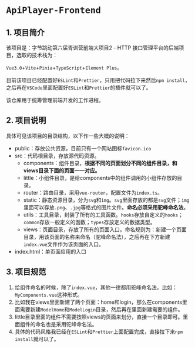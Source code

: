 # `ApiPlayer-Frontend`

## 1. 项目简介

该项目是：字节跳动第六届青训营前端大项目2 - HTTP 接口管理平台的后端项目，选取的技术栈为：

`Vue3.0`+`Vite`+`Pinia`+`TypeScript`+`Element Plus`。

目前该项目已经配置好`ESLint`和`Prettier`，只用把代码拉下来然后`npm install`，之后再在`VSCode`里面配置好`ESLint`和`Prettier`的插件就可以了。

该仓库用于统筹管理前端开发的工作进程。

## 2. 项目说明

具体可见该项目的目录结构，以下作一些大概的说明：

- public：存放公共资源，目前只有一个网站图标`favicon.ico`
- src：代码根目录，存放源代码资源。
  - components：组件目录，**根据不同的页面划分不同的组件目录，和views目录下面的页面一一对应。**
  - little：小组件目录，是给components中的组件调用的小组件存放的目录。
  - router：路由目录，采用`vue-router`，配置文件为`index.ts`。
  - static：静态资源目录，分为`svg`和`img`。`svg`里面存放的都是`svg`文件；`img`里面可以存放`.png`、`.jpg`等格式的图片文件。**命名必须采用驼峰命名法**。
  - utils：工具目录，封装了所有的工具函数。`hooks`存放自定义的`hooks`；`common`存放一般定义的函数；`types`存放定义的数据类型。
  - views：页面目录，存放了所有的页面入口。命名规则为：新建一个页面目录，用该页面的名称来命名（驼峰命名法），之后再在下方新建`index.vue`文件作为该页面的入口。
- index.html：单页面应用的入口

## 3. 项目规范

1. 给组件命名的时候，除了`index.vue`，其他一律都用驼峰命名法。比如：`MyComponents.vue`这种形式。
2. 比如我在views里面新建了两个页面：home和login，那么在components里面需要新建`ModelHome`和`ModelLogin`目录，然后再在里面新建需要的组件。
3. little目录里面的组件不需要按照views的页面来划分，直接一个目录即可。里面组件的命名也是采用驼峰命名法。
4. 具体的代码风格我已经在`ESLint`和`Prettier`上面配置完成，直接拉下来`npm install`就可以了。
